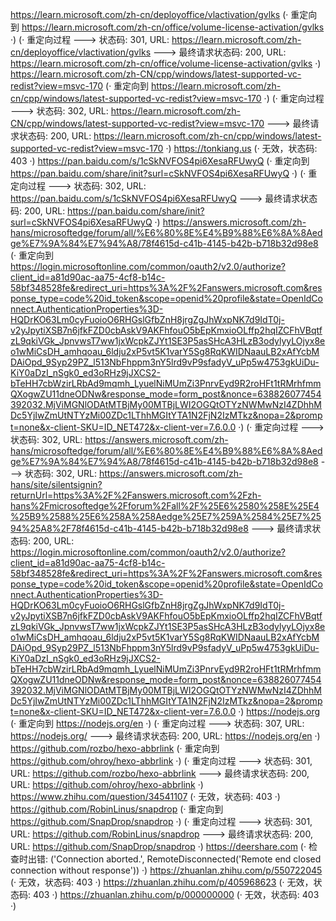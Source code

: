 https://learn.microsoft.com/zh-cn/deployoffice/vlactivation/gvlks (· 重定向到 https://learn.microsoft.com/zh-cn/office/volume-license-activation/gvlks ·)
(· 重定向过程 ---> 状态码: 301, URL: https://learn.microsoft.com/zh-cn/deployoffice/vlactivation/gvlks ---> 最终请求状态码: 200, URL: https://learn.microsoft.com/zh-cn/office/volume-license-activation/gvlks ·)
https://learn.microsoft.com/zh-CN/cpp/windows/latest-supported-vc-redist?view=msvc-170 (· 重定向到 https://learn.microsoft.com/zh-cn/cpp/windows/latest-supported-vc-redist?view=msvc-170 ·)
(· 重定向过程 ---> 状态码: 302, URL: https://learn.microsoft.com/zh-CN/cpp/windows/latest-supported-vc-redist?view=msvc-170 ---> 最终请求状态码: 200, URL: https://learn.microsoft.com/zh-cn/cpp/windows/latest-supported-vc-redist?view=msvc-170 ·)
https://tonkiang.us (· 无效，状态码: 403 ·)
https://pan.baidu.com/s/1cSkNVFOS4pi6XesaRFUwyQ (· 重定向到 https://pan.baidu.com/share/init?surl=cSkNVFOS4pi6XesaRFUwyQ ·)
(· 重定向过程 ---> 状态码: 302, URL: https://pan.baidu.com/s/1cSkNVFOS4pi6XesaRFUwyQ ---> 最终请求状态码: 200, URL: https://pan.baidu.com/share/init?surl=cSkNVFOS4pi6XesaRFUwyQ ·)
https://answers.microsoft.com/zh-hans/microsoftedge/forum/all/%E6%80%8E%E4%B9%88%E6%8A%8Aedge%E7%9A%84%E7%94%A8/78f4615d-c41b-4145-b42b-b718b32d98e8 (· 重定向到 https://login.microsoftonline.com/common/oauth2/v2.0/authorize?client_id=a81d90ac-aa75-4cf8-b14c-58bf348528fe&redirect_uri=https%3A%2F%2Fanswers.microsoft.com&response_type=code%20id_token&scope=openid%20profile&state=OpenIdConnect.AuthenticationProperties%3D-HQDrKO63Lm0cyFuoioO6RHGslGfbZnH8jrgZgJhWxpNK7d9IdT0j-v2yJpytiXSB7n6jfkFZD0cbAskV9AKFhfouO5bEpKmxioOLffp2hqIZCFhVBqtfzL9qkiVGk_JpnvwsT7ww1jxWcpkZJYt1SE3P5asSHcA3HLzB3odylyyLOjyx8eo1wMiCsDH_amhqoau_6ldju2xP5vt5K1varY5Sg8RqKWIDNaauLB2xAfYcbMDAiOpd_9Syp29PZ_l513NbFhppm3nY5lrd9vP9sfadyV_uPp5w4753gkUiDu-KiY0aDzI_nSgk0_ed3oRHz9jJXCS2-bTeHH7cbWzirLRbAd9mqmh_LyuelNiMUmZi3PnrvEyd9R2roHFt1tRMrhfmmQXogwZU11dneODNw&response_mode=form_post&nonce=638826077454392032.MjViMGNlODAtMTBjMy00MTBjLWI2OGQtOTYzNWMwNzI4ZDhhMDc5YjIwZmUtNTYzMi00ZDc1LThhMGItYTA1N2FjN2IzMTkz&nopa=2&prompt=none&x-client-SKU=ID_NET472&x-client-ver=7.6.0.0 ·)
(· 重定向过程 ---> 状态码: 302, URL: https://answers.microsoft.com/zh-hans/microsoftedge/forum/all/%E6%80%8E%E4%B9%88%E6%8A%8Aedge%E7%9A%84%E7%94%A8/78f4615d-c41b-4145-b42b-b718b32d98e8 ---> 状态码: 302, URL: https://answers.microsoft.com/zh-hans/site/silentsignin?returnUrl=https%3A%2F%2Fanswers.microsoft.com%2Fzh-hans%2Fmicrosoftedge%2Fforum%2Fall%2F%25E6%2580%258E%25E4%25B9%2588%25E6%258A%258Aedge%25E7%259A%2584%25E7%2594%25A8%2F78f4615d-c41b-4145-b42b-b718b32d98e8 ---> 最终请求状态码: 200, URL: https://login.microsoftonline.com/common/oauth2/v2.0/authorize?client_id=a81d90ac-aa75-4cf8-b14c-58bf348528fe&redirect_uri=https%3A%2F%2Fanswers.microsoft.com&response_type=code%20id_token&scope=openid%20profile&state=OpenIdConnect.AuthenticationProperties%3D-HQDrKO63Lm0cyFuoioO6RHGslGfbZnH8jrgZgJhWxpNK7d9IdT0j-v2yJpytiXSB7n6jfkFZD0cbAskV9AKFhfouO5bEpKmxioOLffp2hqIZCFhVBqtfzL9qkiVGk_JpnvwsT7ww1jxWcpkZJYt1SE3P5asSHcA3HLzB3odylyyLOjyx8eo1wMiCsDH_amhqoau_6ldju2xP5vt5K1varY5Sg8RqKWIDNaauLB2xAfYcbMDAiOpd_9Syp29PZ_l513NbFhppm3nY5lrd9vP9sfadyV_uPp5w4753gkUiDu-KiY0aDzI_nSgk0_ed3oRHz9jJXCS2-bTeHH7cbWzirLRbAd9mqmh_LyuelNiMUmZi3PnrvEyd9R2roHFt1tRMrhfmmQXogwZU11dneODNw&response_mode=form_post&nonce=638826077454392032.MjViMGNlODAtMTBjMy00MTBjLWI2OGQtOTYzNWMwNzI4ZDhhMDc5YjIwZmUtNTYzMi00ZDc1LThhMGItYTA1N2FjN2IzMTkz&nopa=2&prompt=none&x-client-SKU=ID_NET472&x-client-ver=7.6.0.0 ·)
https://nodejs.org (· 重定向到 https://nodejs.org/en ·)
(· 重定向过程 ---> 状态码: 307, URL: https://nodejs.org/ ---> 最终请求状态码: 200, URL: https://nodejs.org/en ·)
https://github.com/rozbo/hexo-abbrlink (· 重定向到 https://github.com/ohroy/hexo-abbrlink ·)
(· 重定向过程 ---> 状态码: 301, URL: https://github.com/rozbo/hexo-abbrlink ---> 最终请求状态码: 200, URL: https://github.com/ohroy/hexo-abbrlink ·)
https://www.zhihu.com/question/34541107 (· 无效，状态码: 403 ·)
https://github.com/RobinLinus/snapdrop (· 重定向到 https://github.com/SnapDrop/snapdrop ·)
(· 重定向过程 ---> 状态码: 301, URL: https://github.com/RobinLinus/snapdrop ---> 最终请求状态码: 200, URL: https://github.com/SnapDrop/snapdrop ·)
https://deershare.com (· 检查时出错: ('Connection aborted.', RemoteDisconnected('Remote end closed connection without response')) ·)
https://zhuanlan.zhihu.com/p/550722045 (· 无效，状态码: 403 ·)
https://zhuanlan.zhihu.com/p/405968623 (· 无效，状态码: 403 ·)
https://zhuanlan.zhihu.com/p/000000000 (· 无效，状态码: 403 ·)

